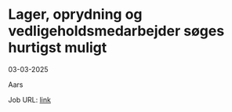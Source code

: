 # Lager, oprydning og vedligeholdsmedarbejder søges hurtigst muligt
03-03-2025



Aars

Job URL: [link](https://www.jobindex.dk/jobannonce/r13038416/lager-oprydning-og-vedligeholdsmedarbejder-soeges-hurtigst-muligt)



